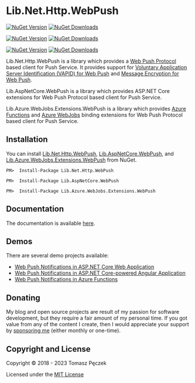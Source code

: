 # Lib.Net.Http.WebPush

[![NuGet Version](https://img.shields.io/nuget/v/Lib.Net.Http.WebPush?label=Lib.Net.Http.WebPush&logo=nuget)](https://www.nuget.org/packages/Lib.Net.Http.WebPush)
[![NuGet Downloads](https://img.shields.io/nuget/dt/Lib.Net.Http.WebPush?label=⭳)](https://www.nuget.org/packages/Lib.Net.Http.WebPush)

[![NuGet Version](https://img.shields.io/nuget/v/Lib.AspNetCore.WebPush?label=Lib.AspNetCore.WebPush&logo=nuget)](https://www.nuget.org/packages/Lib.AspNetCore.WebPush)
[![NuGet Downloads](https://img.shields.io/nuget/dt/Lib.AspNetCore.WebPush?label=⭳)](https://www.nuget.org/packages/Lib.AspNetCore.WebPush)

[![NuGet Version](https://img.shields.io/nuget/v/Lib.Azure.WebJobs.Extensions.WebPush?label=Lib.Azure.WebJobs.Extensions.WebPush&logo=nuget)](https://www.nuget.org/packages/Lib.Azure.WebJobs.Extensions.WebPush)
[![NuGet Downloads](https://img.shields.io/nuget/dt/Lib.Azure.WebJobs.Extensions.WebPush?label=⭳)](https://www.nuget.org/packages/Lib.Azure.WebJobs.Extensions.WebPush)

Lib.Net.Http.WebPush is a library which provides a [Web Push Protocol](https://tools.ietf.org/html/rfc8030) based client for Push Service. It provides support for [Voluntary Application Server Identification (VAPID) for Web Push](https://tools.ietf.org/html/rfc8292) and [Message Encryption for Web Push](https://tools.ietf.org/html/rfc8291).

Lib.AspNetCore.WebPush is a library which provides ASP.NET Core extensions for Web Push Protocol based client for Push Service.

Lib.Azure.WebJobs.Extensions.WebPush is a library which provides [Azure Functions](https://functions.azure.com/) and [Azure WebJobs](https://docs.microsoft.com/en-us/azure/app-service/web-sites-create-web-jobs) binding extensions for Web Push Protocol based client for Push Service.

## Installation

You can install [Lib.Net.Http.WebPush](https://www.nuget.org/packages/Lib.Net.Http.WebPush), [Lib.AspNetCore.WebPush](https://www.nuget.org/packages/Lib.AspNetCore.WebPush), and [Lib.Azure.WebJobs.Extensions.WebPush](https://www.nuget.org/packages/Lib.Azure.WebJobs.Extensions.WebPush) from NuGet.

```
PM>  Install-Package Lib.Net.Http.WebPush
```

```
PM>  Install-Package Lib.AspNetCore.WebPush
```

```
PM>  Install-Package Lib.Azure.WebJobs.Extensions.WebPush
```

## Documentation

The documentation is available [here](https://tpeczek.github.io/Lib.Net.Http.WebPush/).

## Demos

There are several demo projects available:
- [Web Push Notifications in ASP.NET Core Web Application](https://github.com/tpeczek/Demo.AspNetCore.PushNotifications)
- [Web Push Notifications in ASP.NET Core-powered Angular Application](https://github.com/tpeczek/Demo.AspNetCore.Angular.PushNotifications)
- [Web Push Notifications in Azure Functions](https://github.com/tpeczek/Demo.Azure.Funtions.PushNotifications)

## Donating

My blog and open source projects are result of my passion for software development, but they require a fair amount of my personal time. If you got value from any of the content I create, then I would appreciate your support by [sponsoring me](https://github.com/sponsors/tpeczek) (either monthly or one-time).

## Copyright and License

Copyright © 2018 - 2023 Tomasz Pęczek

Licensed under the [MIT License](https://github.com/tpeczek/Lib.Net.Http.WebPush/blob/master/LICENSE.md)